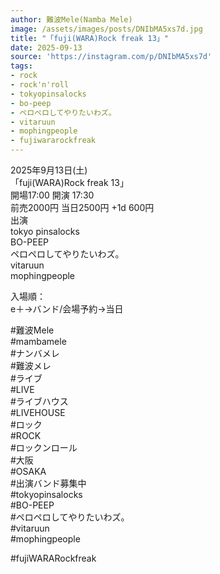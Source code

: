 ```yaml
---
author: 難波Mele(Namba Mele)
image: /assets/images/posts/DNIbMA5xs7d.jpg
title: "「fuji(WARA)Rock freak 13」"
date: 2025-09-13
source: 'https://instagram.com/p/DNIbMA5xs7d'
tags:
- rock
- rock'n'roll
- tokyopinsalocks
- bo-peep
- ペロペロしてやりたいわズ。
- vitaruun
- mophingpeople
- fujiwararockfreak
---
```

2025年9月13日(土)<br>
「fuji(WARA)Rock freak 13」<br>
開場17:00 開演 17:30<br>
前売2000円 当日2500円 +1d 600円<br>
出演<br>
tokyo pinsalocks<br>
BO-PEEP<br>
ペロペロしてやりたいわズ。<br>
vitaruun<br>
mophingpeople

入場順：<br>
e＋→バンド/会場予約→当日

#難波Mele<br>
#mambamele<br>
#ナンバメレ<br>
#難波メレ<br>
#ライブ<br>
#LIVE<br>
#ライブハウス<br>
#LIVEHOUSE<br>
#ロック<br>
#ROCK<br>
#ロックンロール<br>
#大阪<br>
#OSAKA<br>
#出演バンド募集中<br>
#tokyopinsalocks<br>
#BO-PEEP<br>
#ペロペロしてやりたいわズ。<br>
#vitaruun<br>
#mophingpeople

#fujiWARARockfreak